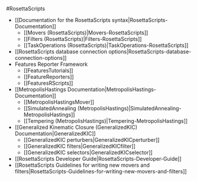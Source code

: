 #RosettaScripts

-   [[Documentation for the RosettaScripts syntax|RosettaScripts-Documentation]]
    -   [[Movers (RosettaScripts)|Movers-RosettaScripts]]
    -   [[Filters (RosettaScripts)|Filters-RosettaScripts]]
    -   [[TaskOperations (RosettaScripts)|TaskOperations-RosettaScripts]]
-   [[RosettaScripts database connection options|RosettaScripts-database-connection-options]]
-   Features Reporter Framework
    -   [[FeaturesTutorials]]
    -   [[FeatureReporters]]
    -   [[FeaturesRScripts]]
-   [[MetropolisHastings Documentation|MetropolisHastings-Documentation]]
    -   [[MetropolisHastingsMover]]
    -   [[SimulatedAnnealing (MetropolisHastings)|SimulatedAnnealing-MetropolisHastings]]
    -   [[Tempering (MetropolisHastings)|Tempering-MetropolisHastings]]
-   [[Generalized Kinematic Closure (GeneralizedKIC) Documentation|GeneralizedKIC]]
    -   [[GeneralizedKIC perturbers|GeneralizedKICperturber]]
    -   [[GeneralizedKIC filters|GeneralizedKICfilter]]
    -   [[GeneralizedKIC selectors|GeneralizedKICselector]]
-   [[RosettaScripts Developer Guide|RosettaScripts-Developer-Guide]]
-   [[RosettaScripts Guidelines for writing new movers and filters|RosettaScripts-Guidelines-for-writing-new-movers-and-filters]]

